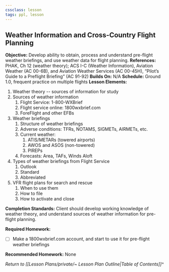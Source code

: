 ```yaml
---
cssclass: lesson
tags: ppl, lesson
---
```

## Weather Information and Cross-Country Flight Planning

**Objective:** Develop ability to obtain, process and understand pre-flight weather briefings, and use weather data for flight planning.
**References:** PHAK, Ch 12 (weather theory); ACS I-C (Weather Information), Aviation Weather (AC 00-6B), and Aviation Weather Services (AC 00-45H), “Pilot’s Guide to a Preflight Briefing” (AC 91-92)
**Builds On:** N/A
**Schedule:** Ground 1.0, frequent practice on multiple flights
**Lesson Elements:**
1. Weather theory -- sources of information for study
2. Sources of weather information
	1. Flight Service: 1-800-WXBrief
	2. Flight service online: 1800wxbrief.com
	3. ForeFlight and other EFBs
3. Weather briefings
	1. Structure of weather briefings
	2. Adverse conditions: TFRs, NOTAMS, SIGMETs, AIRMETs, etc.
	3. Current weather:
		1. ATIS/METARs (towered airports)
		2. AWOS and ASOS (non-towered)
		3. PIREPs
	4. Forecasts: Area, TAFs, Winds Aloft
4. Types of weather briefings from Flight Service
	1. Outlook
	2. Standard
	3. Abbreviated
5. VFR flight plans for search and rescue
	1. When to use them
	2. How to file
	3. How to activate and close

**Completion Standards:** Client should develop working knowledge of weather theory, and understand sources of weather information for pre-flight planning.

**Required Homework:** 
- [ ] Make a 1800wxbrief.com account, and start to use it for pre-flight weather briefings

**Recommended Homework:** None

*Return to [[Lesson Plans/private/~ Lesson Plan Outline|Table of Contents]]^*